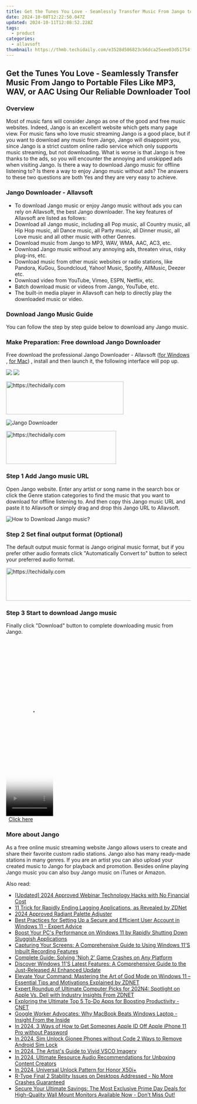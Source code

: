 ```yaml
---
title: Get the Tunes You Love - Seamlessly Transfer Music From Jango to Portable Files Like MP3, WAV, or AAC Using Our Reliable Downloader Tool
date: 2024-10-08T12:22:50.047Z
updated: 2024-10-11T12:08:52.228Z
tags:
  - product
categories:
  - allavsoft
thumbnail: https://thmb.techidaily.com/e3528d506823cb6dca25eee03d51754fbb17fe96f4d59ce559e11e5be6c55331.jpg
---
```


## Get the Tunes You Love - Seamlessly Transfer Music From Jango to Portable Files Like MP3, WAV, or AAC Using Our Reliable Downloader Tool

### Overview

Most of music fans will consider Jango as one of the good and free music websites. Indeed, Jango is an excellent website which gets many page view. For music fans who love music streaming Jango is a good place, but if you want to download any music from Jango, Jango will disappoint you, since Jango is a strict custom online radio service which only supports music streaming, but not downloading. What is worse is that Jango is free thanks to the ads, so you will encounter the annoying and unskipped ads when visiting Jango. Is there a way to download Jango music for offline listening to? Is there a way to enjoy Jango music without ads? The answers to these two questions are both Yes and they are very easy to achieve.

### Jango Downloader - Allavsoft

* To download Jango music or enjoy Jango music without ads you can rely on Allavsoft, the best Jango downloader. The key features of Allavsoft are listed as follows:
* Download all Jango music, including all Pop music, all Country music, all Hip Hop music, all Dance music, all Party music, all Dinner music, all Love music and all other music with other Genres.
* Download music from Jango to MP3, WAV, WMA, AAC, AC3, etc.
* Download Jango music without any annoying ads, threaten virus, risky plug-ins, etc.
* Download music from other music websites or radio stations, like Pandora, KuGou, Soundcloud, Yahoo! Music, Spotify, AllMusic, Deezer etc.
* Download video from YouTube, Vimeo, ESPN, Netflix, etc.
* Batch download music or videos from Jango, YouTube, etc.
* The built-in media player in Allavsoft can help to directly play the downloaded music or video.

### Download Jango Music Guide

You can follow the step by step guide below to download any Jango music.

### Make Preparation: Free download Jango Downloader

Free download the professional Jango Downloader - Allavsoft ([for Windows](https://tools.techidaily.com/allavsoft/products/) , [for Mac](https://tools.techidaily.com/allavsoft/products/)) , install and then launch it, the following interface will pop up.

[![](https://www.allavsoft.com/how-to/../images/how-to/free-download-win.jpg)](https://tools.techidaily.com/allavsoft/products/) [![](https://www.allavsoft.com/how-to/../images/how-to/free-download-mac.jpg)](https://tools.techidaily.com/allavsoft/products/)

<!-- affiliate ads begin -->
<a href="https://bluettius.sjv.io/c/5597632/2139113/17108" target="_top" id="2139113">
  <img src="//a.impactradius-go.com/display-ad/17108-2139113" border="0" alt="https://techidaily.com" width="320" height="90"/>
</a>
<img height="0" width="0" src="https://bluettius.sjv.io/i/5597632/2139113/17108" style="position:absolute;visibility:hidden;" border="0" />
<!-- affiliate ads end -->

![Jango Downloader](https://www.allavsoft.com/how-to/../images/allavsoft/screen-shot-600.jpg)

<!-- affiliate ads begin -->
<a href="https://25home.pxf.io/c/5597632/2148646/16836" target="_top" id="2148646">
  <img src="//a.impactradius-go.com/display-ad/16836-2148646" border="0" alt="https://techidaily.com" width="300" height="90"/>
</a>
<img height="0" width="0" src="https://25home.pxf.io/i/5597632/2148646/16836" style="position:absolute;visibility:hidden;" border="0" />
<!-- affiliate ads end -->

### Step 1 Add Jango music URL

Open Jango website. Enter any artist or song name in the search box or click the Genre station categories to find the music that you want to download for offline listening to. And then copy this Jango music URL and paste it to Allavsoft or simply drag and drop this Jango URL to Allavsoft.

![How to Download Jango music?](https://www.allavsoft.com/how-to/../images/how-to/download-rtmp-video/download-rtmp-video.jpg)

### Step 2 Set final output format (Optional)

The default output music format is Jango original music format, but if you prefer other audio formats click "Automatically Convert to" button to select your preferred audio format.

<!-- affiliate ads begin -->
<a href="https://appsumo.8odi.net/c/5597632/2082529/7443" target="_top" id="2082529">
  <img src="//a.impactradius-go.com/display-ad/7443-2082529" border="0" alt="https://techidaily.com" width="728" height="90"/>
</a>
<img height="0" width="0" src="https://appsumo.8odi.net/i/5597632/2082529/7443" style="position:absolute;visibility:hidden;" border="0" />
<!-- affiliate ads end -->

### Step 3 Start to download Jango music

Finally click "Download" button to complete downloading music from Jango.

<!-- affiliate ads begin -->
<span id="1977020">
					<video width="128" height="480" style="cursor:pointer"
           poster="//a.impactradius-go.com/display-clicktoplayimage/1977020.png"
           onclick="if(!this.playClicked){this.play();this.setAttribute('controls',true);this.playClicked=true;}">
	   <source src="//a.impactradius-go.com/display-ad/22993-1977020">
	   <img src="//a.impactradius-go.com/display-clicktoplayimage/1977020.png" style="border: none; height: 100%; width: 100%; object-fit: contain">
	</video>
	<div style="width:80px;text-align:center"><a href="javascript:window.open(decodeURIComponent('https%3A%2F%2Fhomestyler.sjv.io%2Fc%2F5597632%2F1977020%2F22993'), '_blank');void(0);">Click here</a></div>
</span>
<img height="0" width="0" src="https://imp.pxf.io/i/5597632/1977020/22993" style="position:absolute;visibility:hidden;" border="0" />
<!-- affiliate ads end -->

### More about Jango

As a free online music streaming website Jango allows users to create and share their favorite custom radio stations. Jango also has many ready-made stations in many genres. If you are an artist you can also upload your created music to Jango for playback and promotion. Besides online playing Jango music you can also buy Jango music on iTunes or Amazon.

<ins class="adsbygoogle"
     style="display:block"
     data-ad-format="autorelaxed"
     data-ad-client="ca-pub-7571918770474297"
     data-ad-slot="1223367746"></ins>

<ins class="adsbygoogle"
     style="display:block"
     data-ad-client="ca-pub-7571918770474297"
     data-ad-slot="8358498916"
     data-ad-format="auto"
     data-full-width-responsive="true"></ins>

<span class="atpl-alsoreadstyle">Also read:</span>
<div><ul>
<li><a href="https://screen-recording.techidaily.com/updated-2024-approved-webinar-technology-hacks-with-no-financial-cost/"><u>[Updated] 2024 Approved Webinar Technology Hacks with No Financial Cost</u></a></li>
<li><a href="https://win-webster.techidaily.com/11-trick-for-rapidly-ending-lagging-applications-as-revealed-by-zdnet/"><u>11 Trick for Rapidly Ending Lagging Applications, as Revealed by ZDNet</u></a></li>
<li><a href="https://extra-guidance.techidaily.com/2024-approved-radiant-palette-adjuster/"><u>2024 Approved Radiant Palette Adjuster</u></a></li>
<li><a href="https://win-webster.techidaily.com/best-practices-for-setting-up-a-secure-and-efficient-user-account-in-windows-11-expert-advice/"><u>Best Practices for Setting Up a Secure and Efficient User Account in Windows 11 - Expert Advice</u></a></li>
<li><a href="https://win-webster.techidaily.com/boost-your-pcs-performance-on-windows-11-by-rapidly-shutting-down-sluggish-applications/"><u>Boost Your PC's Performance on Windows 11 by Rapidly Shutting Down Sluggish Applications</u></a></li>
<li><a href="https://win-webster.techidaily.com/capturing-your-screens-a-comprehensive-guide-to-using-windows-11s-inbuilt-recording-features/"><u>Capturing Your Screens: A Comprehensive Guide to Using Windows 11'S Inbuilt Recording Features</u></a></li>
<li><a href="https://win-answers.techidaily.com/complete-guide-solving-nioh-2-game-crashes-on-any-platform/"><u>Complete Guide: Solving 'Nioh 2' Game Crashes on Any Platform</u></a></li>
<li><a href="https://win-webster.techidaily.com/discover-windows-11s-latest-features-a-comprehensive-guide-to-the-just-released-ai-enhanced-update/"><u>Discover Windows 11'S Latest Features: A Comprehensive Guide to the Just-Released AI Enhanced Update</u></a></li>
<li><a href="https://win-webster.techidaily.com/elevate-your-command-mastering-the-art-of-god-mode-on-windows-11-essential-tips-and-motivations-explained-by-zdnet/"><u>Elevate Your Command: Mastering the Art of God Mode on Windows 11 – Essential Tips and Motivations Explained by ZDNET</u></a></li>
<li><a href="https://win-webster.techidaily.com/expert-roundup-of-ultimate-computer-picks-for-202n4-spotlight-on-apple-vs-dell-with-industry-insights-from-zdnet/"><u>Expert Roundup of Ultimate Computer Picks for 202N4: Spotlight on Apple Vs. Dell with Industry Insights From ZDNET</u></a></li>
<li><a href="https://app-tips.techidaily.com/exploring-the-ultimate-top-5-to-do-apps-for-boosting-productivity-cnet/"><u>Exploring the Ultimate Top 5 To-Do Apps for Boosting Productivity - CNET</u></a></li>
<li><a href="https://win-webster.techidaily.com/google-worker-advocates-why-macbook-beats-windows-laptop-insight-from-the-inside/"><u>Google Worker Advocates: Why MacBook Beats Windows Laptop - Insight From the Inside</u></a></li>
<li><a href="https://apple-account.techidaily.com/in-2024-3-ways-of-how-to-get-someones-apple-id-off-apple-iphone-11-pro-without-password-by-drfone-ios/"><u>In 2024, 3 Ways of How to Get Someones Apple ID Off Apple iPhone 11 Pro without Password</u></a></li>
<li><a href="https://sim-unlock.techidaily.com/in-2024-sim-unlock-gionee-phones-without-code-2-ways-to-remove-android-sim-lock-by-drfone-android/"><u>In 2024, Sim Unlock Gionee Phones without Code 2 Ways to Remove Android Sim Lock</u></a></li>
<li><a href="https://fox-access.techidaily.com/in-2024-the-artists-guide-to-vivid-vsco-imagery/"><u>In 2024, The Artist's Guide to Vivid VSCO Imagery</u></a></li>
<li><a href="https://some-guidance.techidaily.com/in-2024-ultimate-resource-audio-recommendations-for-unboxing-content-creators/"><u>In 2024, Ultimate Resource Audio Recommendations for Unboxing Content Creators</u></a></li>
<li><a href="https://unlock-android.techidaily.com/in-2024-universal-unlock-pattern-for-honor-x50iplus-by-drfone-android/"><u>In 2024, Universal Unlock Pattern for Honor X50i+</u></a></li>
<li><a href="https://win-solutions.techidaily.com/r-type-final-2-stability-issues-on-desktops-addressed-no-more-crashes-guaranteed/"><u>R-Type Final 2 Stability Issues on Desktops Addressed - No More Crashes Guaranteed</u></a></li>
<li><a href="https://win-webster.techidaily.com/secure-your-ultimate-savings-the-most-exclusive-prime-day-deals-for-high-quality-wall-mount-monitors-available-now-dont-miss-out/"><u>Secure Your Ultimate Savings: The Most Exclusive Prime Day Deals for High-Quality Wall Mount Monitors Available Now - Don't Miss Out!</u></a></li>
</ul></div>

